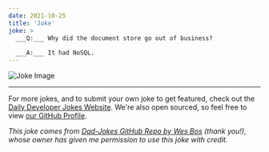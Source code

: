 ```yaml
---
date: 2021-10-25
title: 'Joke'
joke: >
  ___Q:___ Why did the document store go out of business?
  
  ___A:___ It had NoSQL.
---
```



![Joke Image](https://private.xtrp.io/projects/DailyDeveloperJokes/public_image_server/images/5e12594a73e61.png)

---

For more jokes, and to submit your own joke to get featured, check out the [Daily Developer Jokes Website](https://dailydeveloperjokes.github.io/). We're also open sourced, so feel free to view [our GitHub Profile](https://github.com/dailydeveloperjokes).


_This joke comes from [Dad-Jokes GitHub Repo by Wes Bos](https://github.com/wesbos/dad-jokes) (thank you!), whose owner has given me permission to use this joke with credit._

<!--
Joke text:
**Q:** Why did the document store go out of business?

**A:** It had NoSQL.
 -->


